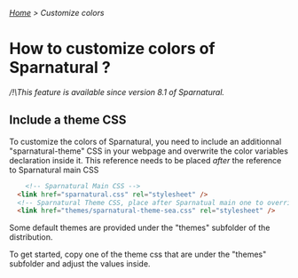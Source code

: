 _[Home](index.html) > Customize colors_


# How to customize colors of Sparnatural ?

_/!\This feature is available since version 8.1 of Sparnatural._

## Include a theme CSS

To customize the colors of Sparnatural, you need to include an additionnal "sparnatural-theme" CSS in your webpage and overwrite the color variables declaration inside it. This reference needs to be placed _after_ the reference to Sparnatural main CSS

```html
	<!-- Sparnatural Main CSS -->
  <link href="sparnatural.css" rel="stylesheet" />
  <!-- Sparnatural Theme CSS, place after Sparnatual main one to override the variables declaration -->
  <link href="themes/sparnatural-theme-sea.css" rel="stylesheet" />
```

Some default themes are provided under the "themes" subfolder of the distribution.

To get started, copy one of the theme css that are under the "themes" subfolder and adjust the values inside.


